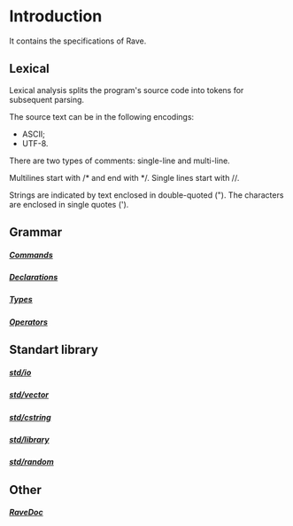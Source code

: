 # Introduction

It contains the specifications of Rave.

## Lexical

Lexical analysis splits the program's source code into tokens for subsequent parsing.

The source text can be in the following encodings:
- ASCII;
- UTF-8.

There are two types of comments: single-line and multi-line.

Multilines start with /* and end with */.
Single lines start with //.

Strings are indicated by text enclosed in double-quoted (").
The characters are enclosed in single quotes (').

## Grammar

##### [Commands](grammar/commands.md)
##### [Declarations](grammar/declarations.md)
##### [Types](grammar/types.md)
##### [Operators](grammar/operators.md)

## Standart library

##### [std/io](std/io.md)
##### [std/vector](std/vector.md)
##### [std/cstring](std/cstring.md)
##### [std/library](std/library.md)
##### [std/random](std/random.md)

## Other

##### [RaveDoc](ravedoc.md)
